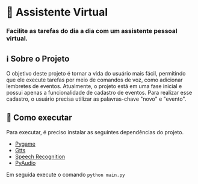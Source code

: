# 🤖 Assistente Virtual
### Facilite as tarefas do dia a dia com um assistente pessoal virtual.


## ℹ Sobre o Projeto
O objetivo deste projeto é tornar a vida do usuário mais fácil, permitindo que ele execute tarefas por meio de comandos de voz, como adicionar lembretes de eventos. Atualmente, o projeto está em uma fase inicial e possui apenas a funcionalidade de cadastro de eventos. Para realizar esse cadastro, o usuário precisa utilizar as palavras-chave "novo" e "evento".

## 🚀 Como executar
Para executar, é preciso instalar as seguintes dependências do projeto.
- [Pygame](https://www.pygame.org/news)
- [Gtts](https://pypi.org/project/gTTS/)
- [Speech Recognition](https://pypi.org/project/SpeechRecognition/)
- [PyAudio](https://pypi.org/project/PyAudio/)

Em seguida execute o comando ```python main.py```